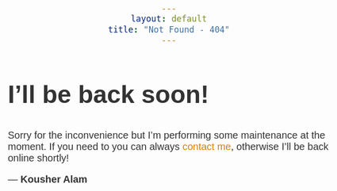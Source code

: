 ```yaml
---
layout: default
title: "Not Found - 404"
---
```


<style>
        body {
            text-align: center;
            padding: 150px;
        }

        h1 {
            font-size: 50px;
        }

        body {
            font: 20px Helvetica, sans-serif;
            color: #333;
        }

        article {
            display: block;
            text-align: left;
            width: 650px;
            margin: 0 auto;
        }

        a {
            color: #dc8100;
            text-decoration: none;
        }

        a:hover {
            color: #333;
            text-decoration: none;
        }
</style>

<article>
    <h1>I&rsquo;ll be back soon!</h1>
    <div>
        <p>Sorry for the inconvenience but I&rsquo;m performing some maintenance at the moment. If you need to you can always <a href="mailto:kousheralampranto@gmail.com">contact me</a>, otherwise I&rsquo;ll be back online shortly!</p>
        <p>&mdash; <strong>Kousher Alam</strong></p>
    </div>
</article>
